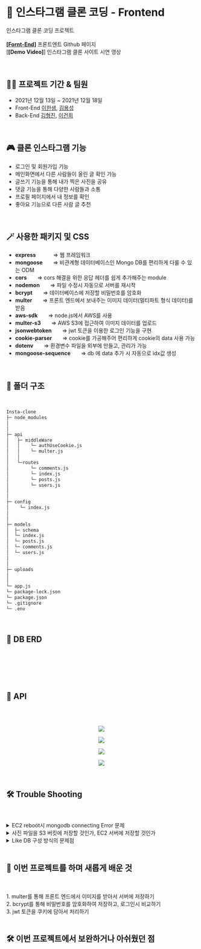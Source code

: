 # 🌠 인스타그램 클론 코딩 - Frontend
인스타그램 클론 코딩 프로젝트  
<br/>
[**[Fornt-End]**](https://github.com/undriedspring/5_FE_Insta_CloneCoding) 프론트엔트 Github 페이지
<br/>
[**[Demo Video]**] 인스타그램 클론 사이트 시연 영상

<br/>

👨‍💻 프로젝트 기간 & 팀원
-------------  
- 2021년 12월 13일 ~ 2021년 12월 18일
- Front-End [이한샘](https://github.com/undriedspring), [김용성](https://github.com/YYZA)
- Back-End [김형진](https://github.com/KIMHYEONGJIN5925), [이건희](https://github.com/IsthisLee)  

<br/>

🎮 클론 인스타그램 기능  
-------------  

- 로그인 및 회원가입 기능
- 메인화면에서 다른 사람들이 올린 글 확인 가능
- 글쓰기 기능을 통해 내가 찍은 사진을 공유
- 댓글 기능을 통해 다양한 사람들과 소통
- 프로필 페이지에서 내 정보를 확인
- 좋아요 기능으로 다른 사람 글 추천

<br/>

🪄 사용한 패키지 및 CSS  
-----------------
- **express**  　　　=> 웹 프레임워크
- **mongoose**　　=> 비관계형 데이터베이스인 Mongo DB를 편리하게 다룰 수 있는 ODM
- **cors**　　=> cors 해결을 위한 응답 헤더를 쉽게 추가해주는 module
- **nodemon**　　=> 파일 수정시 자동으로 서버를 재시작
- **bcrypt**　　=> 데이터베이스에 저장할 비밀번호를 암호화
- **multer**　　=> 프론트 엔드에서 보내주는 이미지 데이터(멀티파트 형식 데이터)를 받음
- **aws-sdk**　　=> node.js에서 AWS를 사용
- **multer-s3**　　=> AWS S3에 접근하여 이미지 데이터를 업로드
- **jsonwebtoken**　　=> jwt 토큰을 이용한 로그인 기능을 구현
- **cookie-parser**　　=> cookie를 가공해주어 편리하게 cookie의 data 사용 가능
- **dotenv**　　=> 환경변수 파일을 외부에 만들고, 관리가 가능
- **mongoose-sequence**　　=> db 에 data 추가 시 자동으로 idx값 생성


<br/>

📨 폴더 구조  
-----------------  

<br/>

```bash
Insta-clone
├─ node_modules
│  
│  
├─ api   
│   ├─ middleWare
│   │    └─ authUseCookie.js
│   │    └─ multer.js
│   │ 
│   └─routes
│        └─ comments.js
│        └─ index.js
│        └─ posts.js
│        └─ users.js
│  
│
├─ config
│    └─ index.js
│
│  
├─ models
│  ├─ schema
│  └─ index.js
│  └─ posts.js
│  └─ comments.js
│  └─ users.js
│ 
│ 
├─ uploads
│ 
│  
└─ app.js
└─ package-lock.json
└─ package.json
└─ .gitignore
└─ .env
```

<br/>

💾 DB ERD
-----------------

<br/>
<br/>

<p align="center"><img src=></p>

<br/>

📱 API
-----------------

<br/>
<br/>

<p align="center"><img src="https://user-images.githubusercontent.com/57748284/146632098-aae5ccd4-b5bd-48bd-ab4c-6d9cf674c492.png"></p>
<p align="center"><img src="https://user-images.githubusercontent.com/57748284/146632124-1acb5461-4eb7-4078-84fe-ff89c9b585c1.png"></p>
<p align="center"><img src="https://user-images.githubusercontent.com/57748284/146632121-4b0d7c8a-8c41-4f14-baba-8ff69310e227.png"></p>
<p align="center"><img src="https://user-images.githubusercontent.com/57748284/146632157-923ca9bb-90b2-44a6-a127-4ac0761cf63b.png"></p>


<br/>

🛠 Trouble Shooting
-----------------  

<br/>
<br/>

<details markdown ="1">
<summary>EC2 reboot시 mongodb connecting Error 문제</summary>
EC2의 Timezone을 KST로 변경하고 서버를 reboot했더니 mongodb와의 connect 에러가 발생하였다.<br/>
https://ssue95.tistory.com/19<br/>
위 블로그와 같은 에러를 겪어서 따라해 보았으나, vim 파일 생성에서 자꾸 막혔다.<br/>
결국, mongodb를 삭제하고, 재설치하여 해결하였다.
</details>
<details markdown ="2">
<summary>사진 파일을 S3 버킷에 저장할 것인가, EC2 서버에 저장할 것인가</summary>
  현재는 EC2 서버에 저장하고 있다. 그러나, S3(Simple Storage Service) 버킷이 이름에 걸맞게 파일 저장에 최적화가 되어있다고 한다. 또한, 용량이 무한대라서 EC2나 EBS로 구축했을 때 처럼 Auto Scaling(자동 확장 - 용량 추가)이나 Load Balancing(부하 분산 - 성능 향상)에 신경쓰지 않아도 된다.(프리티어 버전은 5GB, GET요청 2만개, PUT 2천개 제한이다.) 이러한 이유로 앞으로는 사진처럼 정적인 파일을 저장할 때는 S3에 저장하는 것이 올바른 방법으로 보인다.
</details>
<details markdown ="3">
<summary>Like DB 구성 방식의 문제점</summary>
  현재는 Comment DB에 위치한 Like 컬럼에 좋아요를 누른 user의 정보를 넣었다.
만약 좋아한 user 수가 많아지면 해당 document 내에 정보가 무수히 많이 쌓일 것이고, user별로 어떤 게시글에 좋아요를 눌렀는지 표시해줄 때, 상당히 많은 data 속에서 user를 찾아내야 하므로 비효율적이다.

이를 해결하기 위한 방법.
1. User DB에 Like 컬럼을 생성하여 해당 user가 좋아요 누른 게시글 또는 댓글만 추가한다.
2. Like DB를 새로 생성하여 user가 어느 게시물과 댓글에 좋아요를 눌렀는지에 대한 정보를 추가한다.

사실상 위의 두 가지 방법 모두 비슷한 방식이다. 다음에 좋아요 기능을 구현할 때는 이와 같은 방법으로 구현하도록 해봐야겠다.
</details>

<br/>

🎁 이번 프로젝트를 하며 새롭게 배운 것
-----------------

<br/>
<br/>
1. multer를 통해 프론트 엔드에서 이미지를 받아서 서버에 저장하기<br/>
2. bcrypt를 통해 비밀번호를 암호화하여 저장하고, 로그인시 비교하기<br/>
3. jwt 토큰을 쿠키에 담아서 처리하기<br/>


<br/>

🛠 이번 프로젝트에서 보완하거나 아쉬웠던 점 
-----------------  

<br/>
<br/>

<br/>
